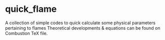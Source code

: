 # quick_flame
 A collection of simple codes to quick calculate some physical parameters pertaining to flames
 Theoretical developments & equations can be found on Combustion TeX file.
